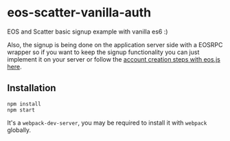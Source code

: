 # eos-scatter-vanilla-auth
EOS and Scatter basic signup example with vanilla es6 :)

Also, the signup is being done on the application server side with a EOSRPC wrapper
so if you want to keep the signup functionality you can just implement it on your
server or follow the 
[account creation steps with eos.js here](https://github.com/EOSEssentials/Scatter-Demos/blob/master/src/views/GettingStarted.vue#L218).

## Installation

```
npm install
npm start
```

It's a `webpack-dev-server`, you may be required to install it with `webpack` globally.

